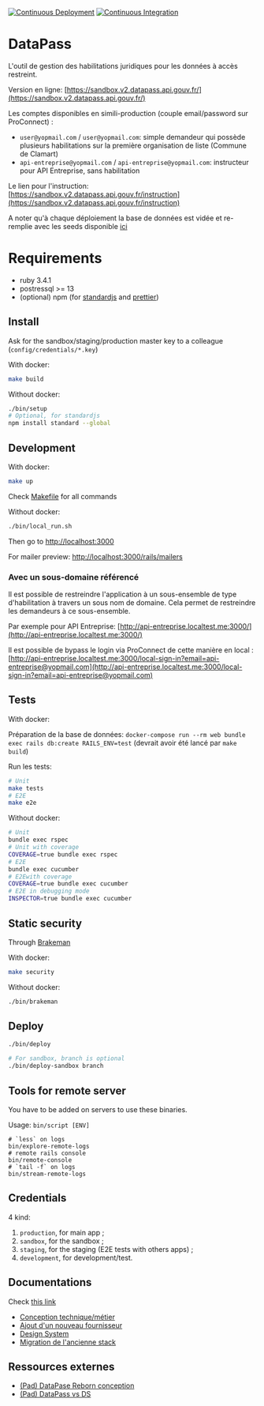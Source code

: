 [![Continuous Deployment](https://github.com/etalab/data_pass/actions/workflows/continuous-deployment.yaml/badge.svg)](https://github.com/etalab/data_pass/actions/workflows/continuous-deployment.yaml)
[![Continuous Integration](https://github.com/etalab/data_pass/actions/workflows/test.yaml/badge.svg)](https://github.com/etalab/data_pass/actions/workflows/test.yaml)

# DataPass

L'outil de gestion des habilitations juridiques pour les données à accès restreint.

Version en ligne:
[https://sandbox.v2.datapass.api.gouv.fr/](https://sandbox.v2.datapass.api.gouv.fr/)

Les comptes disponibles en simili-production (couple email/password sur
ProConnect) :

- `user@yopmail.com` / `user@yopmail.com`: simple demandeur qui possède
  plusieurs habilitations sur
  la première organisation de liste (Commune de Clamart)
- `api-entreprise@yopmail.com` / `api-entreprise@yopmail.com`: instructeur pour
  API Entreprise, sans habilitation

Le lien pour l'instruction: [https://sandbox.v2.datapass.api.gouv.fr/instruction](https://sandbox.v2.datapass.api.gouv.fr/instruction)

A noter qu'à chaque déploiement la base de données est vidée et re-remplie avec
les seeds disponible [ici](app/lib/seeds.rb)

# Requirements

- ruby 3.4.1
- postressql >= 13
- (optional) npm (for [standardjs](https://standardjs.com/) and [prettier](https://prettier.io/))

## Install

Ask for the sandbox/staging/production master key to a colleague
(`config/credentials/*.key`)

With docker:

```sh
make build
```

Without docker:

```sh
./bin/setup
# Optional, for standardjs
npm install standard --global
```

## Development

With docker:

```sh
make up
```

Check [Makefile](Makefile) for all commands

Without docker:

```sh
./bin/local_run.sh
```

Then go to [http://localhost:3000](http://localhost:3000)

For mailer preview: [http://localhost:3000/rails/mailers](http://localhost:3000/rails/mailers)

### Avec un sous-domaine référencé

Il est possible de restreindre l'application à un sous-ensemble de type
d'habilitation à travers un sous nom de domaine. Cela permet de restreindre les
demandeurs à ce sous-ensemble.

Par exemple pour API Entreprise: [http://api-entreprise.localtest.me:3000/](http://api-entreprise.localtest.me:3000/)

Il est possible de bypass le login via ProConnect de cette manière en local :
[http://api-entreprise.localtest.me:3000/local-sign-in?email=api-entreprise@yopmail.com](http://api-entreprise.localtest.me:3000/local-sign-in?email=api-entreprise@yopmail.com)

## Tests

With docker:

Préparation de la base de données: `docker-compose run --rm web bundle exec rails db:create RAILS_ENV=test` (devrait avoir été lancé par `make build`)

Run les tests:

```sh
# Unit
make tests
# E2E
make e2e
```

Without docker:

```sh
# Unit
bundle exec rspec
# Unit with coverage
COVERAGE=true bundle exec rspec
# E2E
bundle exec cucumber
# E2Ewith coverage
COVERAGE=true bundle exec cucumber
# E2E in debugging mode
INSPECTOR=true bundle exec cucumber
```

## Static security

Through [Brakeman](https://github.com/presidentbeef/brakeman)

With docker:

```sh
make security
```

Without docker:

```sh
./bin/brakeman
```

## Deploy

```sh
./bin/deploy

# For sandbox, branch is optional
./bin/deploy-sandbox branch
```

## Tools for remote server

You have to be added on servers to use these binaries.

Usage: `bin/script [ENV]`

```
# `less` on logs
bin/explore-remote-logs
# remote rails console
bin/remote-console
# `tail -f` on logs
bin/stream-remote-logs
```

## Credentials

4 kind:

1. `production`, for main app ;
2. `sandbox`, for the sandbox ;
3. `staging`, for the staging (E2E tests with others apps) ;
4. `development`, for development/test.

## Documentations

Check [this link](./docs/README.md)

- [Conception technique/métier](./docs/conception.md)
- [Ajout d'un nouveau fournisseur](./docs/new_provider.md)
- [Design System](./docs/design.md)
- [Migration de l'ancienne stack](./app/migration/)

## Ressources externes

- [(Pad) DataPase Reborn conception](https://pad.incubateur.net/laoh-IYETHyUfzUvK7Mjmw?both)
- [(Pad) DataPass vs DS](https://pad.incubateur.net/KXZUoUBiQhqs6WwPUWGWLA?both)
